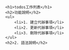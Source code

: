     <h1>todos工作列表</h1>
    <h2>功能說明</h2>
    <ul>
        <li>1. 建立代辦事項</li>
        <li>2. 更新代辦事項</li>
        <li>3. 刪除代辦事項</li>
    </ul>
    <h2>2. 語法說明</h2>

